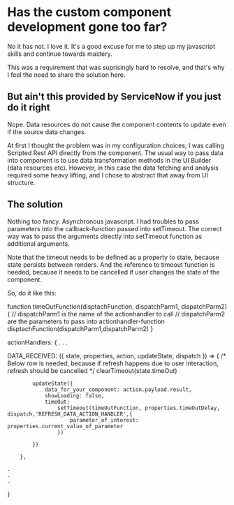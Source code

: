 # Has the custom component development gone too far?

No it has not. I love it. It's a good excuse for me to step up my javascript skills and continue towards mastery.

This was a requirement that was suprisingly hard to resolve, and that's why I feel the need to share the solution here.

## But ain't this provided by ServiceNow if you just do it right

Nope. Data resources do not cause the component contents to update even if the source data changes.

At first I thought the problem was in my configuration choices; I was calling Scripted Rest API directly from the component. The usual way to pass data into component is to use data transformation methods in the UI Builder (data resources etc). However, in this case the data fetching and analysis required some heavy lifting, and I chose to abstract that away from UI structure. 

## The solution

Nothing too fancy. Asynchronous javascript. I had troubles to pass parameters into the callback-function passed into setTimeout. The correct way was to pass the arguments directly into setTimeout function as additional arguments.

Note that the timeout needs to be defined as a property to state, because state persists between renders. And the reference to timeout function is needed, because it needs to be cancelled if user changes the state of the component.

So, do it like this:


function timeOutFunction(disptachFunction, dispatchParm1, dispatchParm2) {
    // dispatchParm1 is the name of the actionhandler to call
    // dispatchParm2 are the parameters to pass into actionhandler-function
	disptachFunction(dispatchParm1,dispatchParm2)
}


actionHandlers: {
    .
    .
    .

DATA_RECEIVED: ({ state, properties, action, updateState, dispatch }) => {
            /* Below row is needed, because if refresh happens due to user interaction, refresh should be cancelled */
            clearTimeout(state.timeOut) 
            
			updateState({
				data_for_your_component: action.payload.result,
				showLoading: false,
				timeOut:
					setTimeout(timeOutFunction, properties.timeOutDelay, dispatch,'REFRESH_DATA_ACTION_HANDLER',{
						parameter_of_interest: properties.current_value_of_parameter
					})

			})

		},
    
    .
    .
    .
}